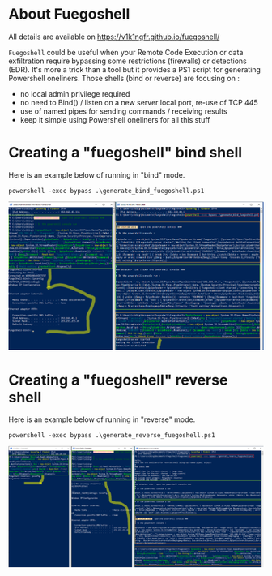 # About Fuegoshell
All details are available on <https://v1k1ngfr.github.io/fuegoshell/>  



`Fuegoshell` could be useful when your Remote Code Execution or data exfiltration require bypassing some restrictions (firewalls) or detections (EDR). It's more a trick than a tool but it provides a PS1 script for generating Powershell oneliners. Those shells (bind or reverse) are focusing on :  

- no local admin privilege required
- no need to Bind() / listen on a new server local port, re-use of TCP 445
- use of named pipes for sending commands / receiving results
- keep it simple using Powershell oneliners for all this stuff  


# Creating a "fuegoshell" bind shell

Here is an example below of running in "bind" mode.  

```
powershell -exec bypass .\generate_bind_fuegoshell.ps1 
```  

![](img/fuegoshell_bind_example.png)

# Creating a "fuegoshell" reverse shell  

Here is an example below of running in "reverse" mode.  

```
powershell -exec bypass .\generate_reverse_fuegoshell.ps1 
```  

![](img/fuegoshell_reverse_example.png)

